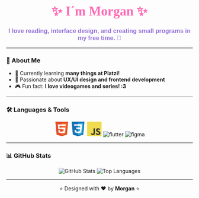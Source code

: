 <!-- Aesthetic GitHub README -->
<head>
  <link href="https://fonts.googleapis.com/css2?family=Lovely+Coffee&display=swap" rel="stylesheet">
  <style>
    .lovely-coffee {
      font-family: 'Lovely Coffee', cursive;
      color: #ff69b4;
      text-align: center;
      font-size: 2.5em;
    }
  </style>
</head>

<h1 class="lovely-coffee">✨ I´m Morgan ✨</h1>
<h3 align="center" style="color:#9370db; font-family: 'Poppins', sans-serif;">I love reading, interface design, and creating small programs in my free time. 💜</h3>

---

### 🌱 About Me
- 🚀 Currently learning **many things at Platzi!**
- 🎨 Passionate about **UX/UI design and frontend development**
- 🎮 Fun fact: **I love videogames and series! :3**

---

### 🛠 Languages & Tools
<p align="center">
  <img src="https://raw.githubusercontent.com/devicons/devicon/master/icons/html5/html5-original.svg" alt="html5" width="40" height="40"/>
  <img src="https://raw.githubusercontent.com/devicons/devicon/master/icons/css3/css3-original.svg" alt="css3" width="40" height="40"/>
  <img src="https://raw.githubusercontent.com/devicons/devicon/master/icons/javascript/javascript-original.svg" alt="javascript" width="40" height="40"/>
  <img src="https://www.vectorlogo.zone/logos/flutterio/flutterio-icon.svg" alt="flutter" width="40" height="40"/>
  <img src="https://www.vectorlogo.zone/logos/figma/figma-icon.svg" alt="figma" width="40" height="40"/>
</p>

---

### 📊 GitHub Stats
<p align="center">
  <img src="https://github-readme-stats.vercel.app/api?username=morgand67&show_icons=true&theme=tokyonight" alt="GitHub Stats" width="45%"/>
  <img src="https://github-readme-stats.vercel.app/api/top-langs?username=morgand67&show_icons=true&locale=en&layout=compact&theme=tokyonight" alt="Top Languages" width="45%"/>
</p>

---

<p align="center">⭐️ Designed with ❤️ by <strong>Morgan</strong> ⭐️</p>
